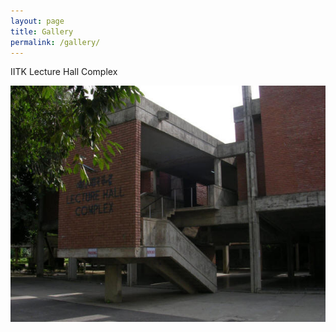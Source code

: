 ```yaml
---
layout: page
title: Gallery
permalink: /gallery/
---
```


IITK Lecture Hall Complex

![lhc](/images/lhc.jpg)
